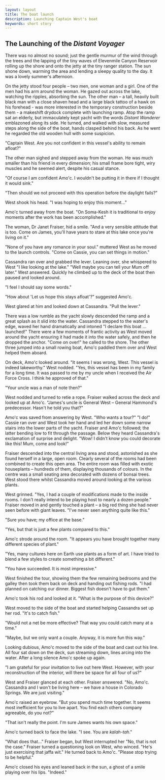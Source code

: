 ```yaml
---
layout: layout
title: The boat launch
description: Launching Captain West's boat
keywords: short story
---
```


## The Launching of the _Distant Voyager_

There was no almost no sound; just the gentle murmur of the wind through the trees and the lapping of the tiny waves of Elevenmile Canyon Reservoir rolling up the shore and onto the jetty at the tiny ranger station. The sun shone down, warming the area and lending a sleepy quality to the day. It was a lovely summer's afternoon.

On the jetty stood four people – two men, one woman and a girl. One of the men had his arm around the woman. He gazed out across the lake, watching the ripples, absorbing the sun. The other man – a tall, heavily built black man with a close shaven head and a large black tattoo of a hawk on his forehead - was more interested in the temporary construction beside them - a makeshift drydock complete with launching ramp. Atop the ramp sat an elderly, but immaculately kept yacht with the words _Distant Wanderer_ emblazoned along its side. He turned, and walked with slow, measured steps along the side of the boat, hands clasped behind his back. As he went he regarded the old wooden hull with some suspicion.

"Captain West. Are you not confident in this vessel's ability to remain afloat?"

The other man sighed and stepped away from the woman. He was much smaller than his friend in every dimension; his small frame bore tight, wiry muscles and he seemed alert, despite his casual stance.

"Of course I am confident Amo'c. I wouldn't be putting it in there if I thought it would sink."

"Then should we not proceed with this operation before the daylight fails?"

West shook his head. "I was hoping to enjoy this moment..."

Amo'c turned away from the boat. "On Soma-Kesh it is traditional to enjoy moments after the work has been accomplished."

The woman, Dr Janet Fraiser, hid a smile. "And a very sensible attitude that is too. Come on James, you'll have years to stare at this lake once you're living on it."

"None of you have any romance in your soul." muttered West as he moved to the launch controls. "Come on Cassie, you can set things in motion."

Cassandra ran over and grabbed the lever. Leaning over, she whispered to West "I like looking at the lake." "Well maybe you can tell your Mum off later." West answered. Quickly he climbed up to the deck of the boat then paused and looked around.

"I feel I should say some words."

"How about 'Let us hope this stays afloat'?" suggested Amo'c.

West glared at him and looked down at Cassandra. "Pull the lever."

There was a low rumble as the yacht slowly descended the ramp and a great splash as it slid into the water. Cassandra stepped to the water's edge, waved her hand dramatically and intoned "I declare this boat ... launched!" There were a few moments of frantic activity as West moved around the yacht ensuring it had made it into the water safely, and then he dropped the anchor. "Come on over!" he called to the shore. The other three jumped into a small rowing boat, Amo'c paddled them over and West helped them aboard.

On deck, Amo'c looked around. "It seems I was wrong, West. This vessel is indeed lakeworthy." West nodded. "Yes, this vessel has been in my family for a long time. It was passed to me by my uncle when I received the Air Force Cross. I think he approved of that."

"Your uncle was a man of note then?"

West nodded and turned to retie a rope. Fraiser walked across the deck and looked up at Amo'c. "James's uncle is General West – General Hammond's predecessor. Hasn't he told you that?"

Amo'c was saved from answering by West. "Who wants a tour?" "I do!" Cassie ran over and West took her hand and led her down some narrow stairs into the lower parts of the yacht. Fraiser and Amo'c followed; the latter bending low to fit through the passage. Below they heard Cassandra's exclamation of surprise and delight. "Wow! I didn't know you could decorate like this! Mum, come and look!"

Fraiser descended into the central living area and stood, astonished as she found herself in a large, open room. Clearly several of the rooms had been combined to create this open area. The entire room was filled with exotic houseplants – hundreds of them, displaying thousands of colours. In the centre was a small seating area decorated with dozens of bonsai trees. West stood there whilst Cassandra moved around looking at the various plants.

West grinned. "Yes, I had a couple of modifications made to the inside rooms. I don't really intend to be playing host to nearly a dozen people." Fraiser moved in and gently touched a plant – a big red thing she had never seen before with giant leaves. "I've never seen anything quite like this."

"Sure you have; my office at the base."

"Yes, but that is just a few plants compared to this."

Amo'c strode around the room. "It appears you have brought together many different species of plant."

"Yes, many cultures here on Earth use plants as a form of art. I have tried to blend a few styles to create something a bit different."

"You have succeeded. It is most impressive."

West finished the tour, showing them the few remaining bedrooms and the galley then took them back on deck and handing out fishing rods. "I had planned on catching our dinner. Biggest fish doesn't have to gut them."

Amo'c took his rod and looked at it. "What is the purpose of this device?"

West moved to the side of the boat and started helping Cassandra set up her rod. "It's to catch fish."

"Would not a net be more effective? That way you could catch many at a time."

"Maybe, but we only want a couple. Anyway, it is more fun this way."

Looking dubious, Amo'c moved to the side of the boat and cast out his line. All four sat down on the deck, sun streaming down, lines arcing into the water. After a long silence Amo'c spoke up again.

"I am grateful for your invitation to live out here West. However, with your reconstruction of the interior, will there be space for all four of us?"

West and Fraiser glanced at each other. Fraiser answered. "No, Amo'c. Cassandra and I won't be living here – we have a house in Colorado Springs. We are just visiting."

Amo'c raised an eyebrow. "But you spend much time together. It seems most inefficient for you to live apart. You find each others company agreeable, do you not?"

"That isn't really the point. I'm sure James wants his own space."

Amo'c turned back to face the lake. "I see. You are _kalah-tah_."

"What does that..." Fraiser began, but West interrupted her "No, that is not the case." Fraiser turned a questioning look on West, who winced. "He's just exercising that jaffa wit." He turned back to Amo'c. "Please stop trying to be helpful."

Amo'c closed his eyes and leaned back in the sun, a ghost of a smile playing over his lips. "Indeed."

</div>